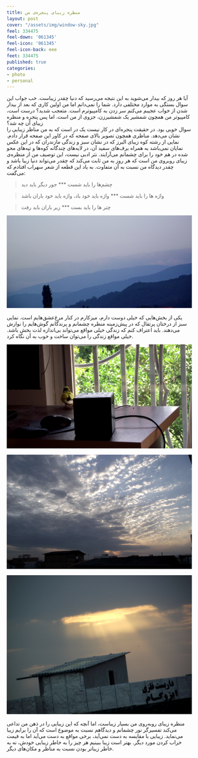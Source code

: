 ```yaml
---
title: منظره زیبای پنجره‌ی من
layout: post
cover: "/assets/img/window-sky.jpg"
feel: 334475
feel-down: '061345'
feel-icon: '061345'
feel-icon-back: eee
feet: 334475
published: true
categories:
- photo
- personal
---
```


آیا هر روز که بیدار می‌شوید به این نتیجه می‌رسید که دنیا چقدر زیباست. خب جواب این سوال بستگی به موارد مختلفی دارد. شما را نمی‌دانم اما من اولین کاری که بعد از بیدار شدن از خواب عجیبم می‌کنم سر زدن به کامپیوترم است. متعجب شدید؟ درست است، کامپیوتر من همچون شمشیر یک  شمشیرزن، جزوی از من است. اما پس پنجره و منظره زیبای آن چه شد؟
<br>
سوال خوبی بود. در حقیقت پنجره‌ای در کار نیست یک در است که به من مناظر زیبایی را نشان می‌دهد. مناظری همچون تصویر بالای صفحه که در کاور این صفحه قرار دادم. نمایی از رشته کوه زیبای البرز که در نشان سبز و زندگی مازندران که در این عکس نمایان نمی‌باشد به همراه برف‌های سفید آن، در لایه‌های چندگانه کوه‌ها و تپه‌های محو شده در هم خود را برای چشمانم می‌آرایند. نثر ادبی نیست، این توصیف من از منظره‌ی زیبای روبروی من است که هر روز به من ثابت می‌کند که چقدر می‌تواند دنیا زیبا باشد و چقدر دیدگاه من نسبت به آن متفاوت.
به یاد این قطعه از شعر سهراب افتادم که می‌گفت:

> چشم‌ها را باید شست  *** جور دیگر باید دید

> واژه ها را باید شست *** واژه باید خود باد، واژه باید خود باران باشد

> چتر ها را باید بست *** زیر باران باید رفت

![محو شدن کوه‌ها](/assets/img/mountain-layers.jpg)

یکی از بخش‌هایی که خیلی دوست دارم، میزکارم در کنار مرغ‌عشق‌هایم است. نمایی سبز از درختان پرتقال که در پیش‌زمینه منظره چشمانم و پرندگانم گوش‌هایم را نوازش می‌دهند. باید اعتراف کنم که زندگی خیلی مواقع می‌تواند بی‌اندازه لذت بخش باشد. خیلی مواقع زندگی را می‌توان ساخت و خوب به آن نگاه کرد.

![window prison](/assets/img/window-prison.jpg)

![آسمان زیبای پنجره](/assets/img/view-window.jpg)

![آخر الزمان](/assets/img/apocolypse-window.jpg)

منظره زیبای روبه‌روی من بسیار زیباست، اما آنچه که این زیبایی را در ذهن من تداعی می‌کند تفسیرگر نور چشمانم و دیدگاهم نسبت به موضوع است که آن را برایم زیبا می‌نماید. زیبایی با مقایسه به دست نمی‌آید، برخی مواقع به‌ دست می‌آید اما به قیمت خراب کردن مورد دیگر. بهتر است زیبا ببینیم هر چیز را به خاطر زیبایی خودش، نه به خاطر زیباتر بودن نسبت به مناظر و مکان‌های دیگر.